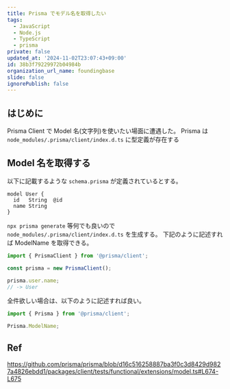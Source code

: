 ```yaml
---
title: Prisma でモデル名を取得したい
tags:
  - JavaScript
  - Node.js
  - TypeScript
  - prisma
private: false
updated_at: '2024-11-02T23:07:43+09:00'
id: 38b3f79229972b04984b
organization_url_name: foundingbase
slide: false
ignorePublish: false
---
```


## はじめに

Prisma Client で Model 名(文字列)を使いたい場面に遭遇した。
Prisma は `node_modules/.prisma/client/index.d.ts` に型定義が存在する

## Model 名を取得する

以下に記載するような `schema.prisma` が定義されているとする。

```prisma:schema.prisma
model User {
  id   String  @id
  name String
}
```

`npx prisma generate` 等何でも良いので `node_modules/.prisma/client/index.d.ts` を生成する。
下記のように記述すれば ModelName を取得できる。

```ts
import { PrismaClient } from '@prisma/client';

const prisma = new PrismaClient();

prisma.user.name;
// -> User
```

全件欲しい場合は、以下のように記述すれば良い。

```ts
import { Prisma } from '@prisma/client';

Prisma.ModelName;
```

## Ref

https://github.com/prisma/prisma/blob/d16c516258887ba3f0c3d8429d9827a4826ebdd1/packages/client/tests/functional/extensions/model.ts#L674-L675
